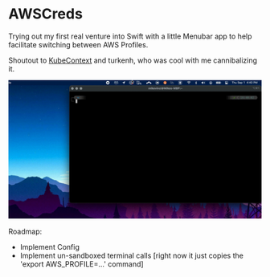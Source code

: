 # AWSCreds

Trying out my first real venture into Swift with a little Menubar app to help facilitate switching between AWS Profiles. 

Shoutout to [KubeContext](https://github.com/turkenh/KubeContext) and turkenh, who was cool with me cannibalizing it.

[![AWSCreds demo](res/AWSCreds.gif)](https://www.youtube.com/c/MadeByMiro)


Roadmap:
* Implement Config
* Implement un-sandboxed terminal calls [right now it just copies the 'export AWS\_PROFILE=...' command]
